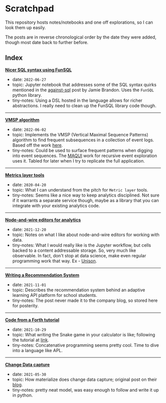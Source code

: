 # Scratchpad

This repository hosts notes/notebooks and one off explorations, so I can look them up easily. 

The posts are in reverse chronological order by the date they were added, though most date back to further before. 

## Index

**[Nicer SQL syntax using FunSQL](./jupyter-notebooks/against-sql.ipynb)**
* date: `2022-06-27`
* topic: Jupyter notebook that addresses some of the SQL syntax quirks mentioned in the [against-sql](https://www.scattered-thoughts.net/writing/against-sql/) post by Jamie Brandon. Uses the `FunSQL` python library. 
* tiny-notes: Using a DSL hosted in the language allows for richer abstractions. I really need to clean up the FunSQL library code though. 

<hr/>

**[VMSP algorithm](./jupyter-notebooks/vmsp-mining.ipynb)**
* date: `2022-06-02`
* topic: Implements the VMSP (Vertical Maximal Sequence Patterns) algorithm to find frequent subsequences in a collection of event logs. Based off the work [here](https://www.philippe-fournier-viger.com/spmf/VMSP.php). 
* tiny-notes: Could be used to surface frequent patterns when digging into event sequences. The [MAQUI](https://www.zcliu.org/maqui/) work for recursive event exploration uses it. Tabled for later when I try to replicate the full application. 

<hr/>

**[Metrics layer tools](./md-posts/metrics_layer.md)**
* date: `2020-04-20`
* topic: What I can understand from the pitch for `Metric layer` tools. 
* tiny-notes: Seems like a nice way to keep analytics disciplined. Not sure if it warrants a separate service though, maybe as a library that you can integrate with your existing analytics code. 

<hr/>

**[Node-and-wire editors for analytics](./md-posts/node_editors.md)**
* date: `2021-12-20`
* topic: Notes on what I like about node-and-wire editors for working with data. 
* tiny-notes: What I would really like is the Jupyter workflow, but cells backed to a content addressable storage. So, very much like observable. In fact, don't stop at data science, make even regular programming work that way. Ex - [Unison](https://www.unisonweb.org).

<hr/>

**[Writing a Recommendation System](./md-posts/reco_system.md)**
* date: `2021-11-01`
* topic: Describes the recommendation system behind an adaptive learning API platform for school students. 
* tiny-notes: The post never made it to the company blog, so stored here for posterity. 

<hr/>

**[Code from a Forth tutorial](./forth-snake/)**
* date: `2021-10-29`
* topic: What writing the Snake game in your calculator is like; following the tutorial at [link](https://skilldrick.github.io/easyforth/). 
* tiny-notes: Concatenative programming seems pretty cool. Time to dive into a language like APL. 

<hr/>

**[Change Data capture](./cdc/)**
* date: `2021-05-30`
* topic: How materialize does change data capture; original post on their [blog](https://materialize.com/change-data-capture-part-1/). 
* tiny-notes: pretty neat model, was easy enough to follow and write it up in python. 